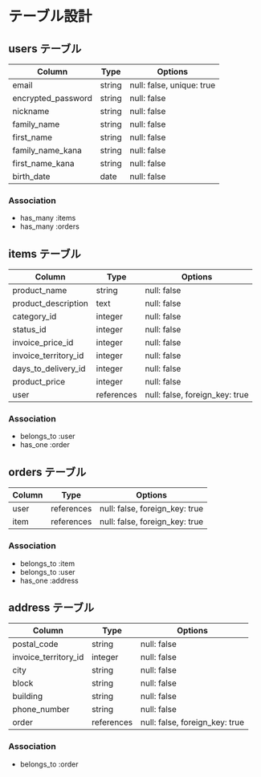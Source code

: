 # テーブル設計

## users テーブル

| Column             | Type    | Options                        |
| ------------------ | ------- | ------------------------------ |
| email              | string  | null: false, unique: true      |
| encrypted_password | string  | null: false                    |
| nickname           | string  | null: false                    |
| family_name        | string  | null: false                    |
| first_name         | string  | null: false                    |
| family_name_kana   | string  | null: false                    |
| first_name_kana    | string  | null: false                    |
| birth_date         | date    | null: false                    |

### Association

- has_many :items
- has_many :orders


## items テーブル

| Column               | Type       | Options                        |
| -------------------- | ---------- | ------------------------------ |
| product_name         | string     | null: false                    |
| product_description  | text       | null: false                    |
| category_id          | integer    | null: false                    |
| status_id            | integer    | null: false                    |
| invoice_price_id     | integer    | null: false                    |
| invoice_territory_id | integer    | null: false                    |
| days_to_delivery_id  | integer    | null: false                    |
| product_price        | integer    | null: false                    |
| user                 | references | null: false, foreign_key: true |

### Association

- belongs_to :user
- has_one :order


## orders テーブル

| Column             | Type       | Options                        |
| ------------------ | ---------- | ------------------------------ |
| user               | references | null: false, foreign_key: true |
| item               | references | null: false, foreign_key: true |

### Association

- belongs_to :item
- belongs_to :user
- has_one :address


## address テーブル

| Column               | Type       | Options                        |
| -------------------- | ---------- | ------------------------------ |
| postal_code          | string     | null: false                    |
| invoice_territory_id | integer    | null: false                    |
| city                 | string     | null: false                    |
| block                | string     | null: false                    |
| building             | string     | null: false                    |
| phone_number         | string     | null: false                    |
| order                | references | null: false, foreign_key: true |

### Association

- belongs_to :order